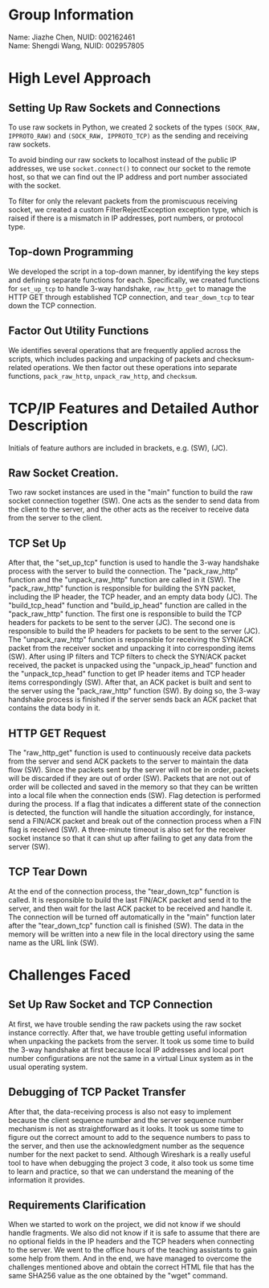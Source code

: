 # Group Information

Name: Jiazhe Chen, NUID: 002162461  
Name: Shengdi Wang, NUID: 002957805

# High Level Approach

## Setting Up Raw Sockets and Connections
To use raw sockets in Python, we created 2 sockets of the types `(SOCK_RAW, IPPROTO_RAW)` and `(SOCK_RAW, IPPROTO_TCP)` as the sending and receiving raw sockets.

To avoid binding our raw sockets to localhost instead of the public IP addresses, we use `socket.connect()` to connect our socket to the remote host, so that we can find out the IP address and port number associated with the socket.

To filter for only the relevant packets from the promiscuous receiving socket, we created a custom FilterRejectException exception type, which is raised if there is a mismatch in IP addresses, port numbers, or protocol type.

## Top-down Programming
We developed the script in a top-down manner, by identifying the key steps and defining separate functions for each. Specifically, we created functions for `set_up_tcp` to handle 3-way handshake, `raw_http_get` to manage the HTTP GET through established TCP connection, and `tear_down_tcp` to tear down the TCP connection.

## Factor Out Utility Functions
We identifies several operations that are frequently applied across the scripts, which includes packing and unpacking of packets and checksum-related operations. We then factor out these operations into separate functions, `pack_raw_http`, `unpack_raw_http`, and `checksum`.

# TCP/IP Features and Detailed Author Description

Initials of feature authors are included in brackets, e.g. (SW), (JC).

## Raw Socket Creation.
Two raw socket instances are used in the "main" function to build the raw socket connection together (SW). One acts as the sender to send data from the client to the server, and the other acts as the receiver to receive data from the server to the client.

## TCP Set Up
After that, the "set_up_tcp" function is used to handle the 3-way handshake process with the server to build the connection. The "pack_raw_http" function and the "unpack_raw_http" function are called in it (SW). The "pack_raw_http" function is responsible for building the SYN packet, including the IP header, the TCP header, and an empty data body (JC). The "build_tcp_head" function and "build_ip_head" function are called in the "pack_raw_http" function. The first one is responsible to build the TCP headers for packets to be sent to the server (JC). The second one is responsible to build the IP headers for packets to be sent to the server (JC). The "unpack_raw_http" function is responsible for receiving the SYN/ACK packet from the receiver socket and unpacking it into corresponding items (SW). After using IP filters and TCP filters to check the SYN/ACK packet received, the packet is unpacked using the "unpack_ip_head" function and the "unpack_tcp_head" function to get IP header items and TCP header items correspondingly (SW). After that, an ACK packet is built and sent to the server using the "pack_raw_http" function (SW). By doing so, the 3-way handshake process is finished if the server sends back an ACK packet that contains the data body in it.  

## HTTP GET Request
The "raw_http_get" function is used to continuously receive data packets from the server and send ACK packets to the server to maintain the data flow (SW). Since the packets sent by the server will not be in order, packets will be discarded if they are out of order (SW). Packets that are not out of order will be collected and saved in the memory so that they can be written into a local file when the connection ends (SW). Flag detection is performed during the process. If a flag that indicates a different state of the connection is detected, the function will handle the situation accordingly, for instance, send a FIN/ACK packet and break out of the connection process when a FIN flag is received (SW). A three-minute timeout is also set for the receiver socket instance so that it can shut up after failing to get any data from the server (SW).  


## TCP Tear Down
At the end of the connection process, the "tear_down_tcp" function is called. It is responsible to build the last FIN/ACK packet and send it to the server, and then wait for the last ACK packet to be received and handle it. The connection will be turned off automatically in the "main" function later after the "tear_down_tcp" function call is finished (SW). The data in the memory will be written into a new file in the local directory using the same name as the URL link (SW).  

# Challenges Faced

## Set Up Raw Socket and TCP Connection
At first, we have trouble sending the raw packets using the raw socket instance correctly. After that, we have trouble getting useful information when unpacking the packets from the server. It took us some time to build the 3-way handshake at first because local IP addresses and local port number configurations are not the same in a virtual Linux system as in the usual operating system.

## Debugging of TCP Packet Transfer
After that, the data-receiving process is also not easy to implement because the client sequence number and the server sequence number mechanism is not as straightforward as it looks. It took us some time to figure out the correct amount to add to the sequence numbers to pass to the server, and then use the acknowledgment number as the sequence number for the next packet to send. Although Wireshark is a really useful tool to have when debugging the project 3 code, it also took us some time to learn and practice, so that we can understand the meaning of the information it provides.

## Requirements Clarification
When we started to work on the project, we did not know if we should handle fragments. We also did not know if it is safe to assume that there are no optional fields in the IP headers and the TCP headers when connecting to the server. We went to the office hours of the teaching assistants to gain some help from them. And in the end, we have managed to overcome the challenges mentioned above and obtain the correct HTML file that has the same SHA256 value as the one obtained by the "wget" command.  